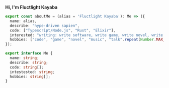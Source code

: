 **Hi, I'm Fluctlight Kayaba**

```Typescript
export const aboutMe = (alias = 'Fluctlight Kayaba'): Me => ({
  name: alias,
  describe: "hype-driven sapien",
  code: ["Typescript/Node.js", "Rust", "Elixir"],
  interested: "writing: write software, write game, write novel, write song (intention, would be never happen)",
  hobbies: ["code", "game", "novel", "music", "talk".repeat(Number.MAX_SAFE_INTEGER)],
});

export interface Me {
  name: string;
  describe: string;
  code: string[];
  intestested: string;
  hobbies: string[];
}
```

<!--
- 🌱 Actually this is an alias account, the idea of being able to hide away and do really interesting things with an alias is just too cool, in my opinion.
- 📫 How to reach real me: lehaoson@gmail.com
- ⚡ Fun fact: there is no fun fact, it is not that fun.
